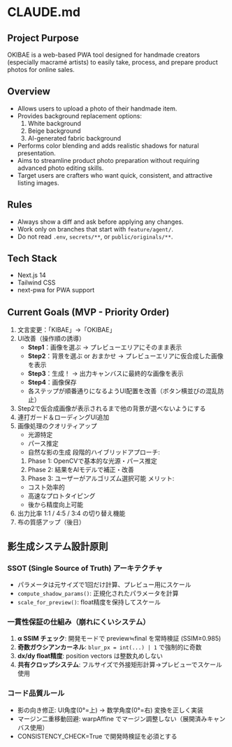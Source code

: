 # CLAUDE.md

## Project Purpose
OKIBAE is a web-based PWA tool designed for handmade creators (especially macramé artists) to easily take, process, and prepare product photos for online sales.

## Overview
- Allows users to upload a photo of their handmade item.
- Provides background replacement options:
  1. White background
  2. Beige background
  3. AI-generated fabric background
- Performs color blending and adds realistic shadows for natural presentation.
- Aims to streamline product photo preparation without requiring advanced photo editing skills.
- Target users are crafters who want quick, consistent, and attractive listing images.

## Rules
- Always show a diff and ask before applying any changes.
- Work only on branches that start with `feature/agent/`.
- Do not read `.env`, `secrets/**`, or `public/originals/**`.

## Tech Stack
- Next.js 14
- Tailwind CSS
- next-pwa for PWA support

## Current Goals (MVP - Priority Order)
1. 文言変更：「KIBAE」→「OKIBAE」
2. UI改善（操作順の誘導）
    - **Step1**：画像を選ぶ → プレビューエリアにそのまま表示
    - **Step2**：背景を選ぶ or おまかせ → プレビューエリアに仮合成した画像を表示
    - **Step3**：生成！ → 出力キャンバスに最終的な画像を表示
    - **Step4**：画像保存
    - 各ステップが順番通りになるようUI配置を改善（ボタン横並びの混乱防止）
3. Step2で仮合成画像が表示されるまで他の背景が選べないようにする
4. 連打ガード＆ローディングUI追加
5. 画像処理のクオリティアップ
    - 光源特定
    - パース推定
    - 自然な影の生成
    段階的ハイブリッドアプローチ: 
    1. Phase 1: OpenCVで基本的な光源・パース推定 
    2. Phase 2: 結果をAIモデルで補正・改善 
    3. Phase 3: ユーザーがアルゴリズム選択可能 
    メリット: 
      - コスト効率的 
      - 高速なプロトタイピング 
      - 後から精度向上可能
6. 出力比率 1:1 / 4:5 / 3:4 の切り替え機能
7. 布の質感アップ（後日）

## 影生成システム設計原則

### SSOT (Single Source of Truth) アーキテクチャ
- パラメータは元サイズで1回だけ計算、プレビュー用にスケール
- `compute_shadow_params()`: 正規化されたパラメータを計算
- `scale_for_preview()`: float精度を保持してスケール

### 一貫性保証の仕組み（崩れにくいシステム）
1. **α SSIM チェック**: 開発モードで preview≒final を常時検証 (SSIM≥0.985)
2. **奇数ガウシアンカーネル**: `blur_px = int(...) | 1` で強制的に奇数
3. **dx/dy float精度**: position vectors は整数丸めしない
4. **共有クロップシステム**: フルサイズで外接矩形計算→プレビューでスケール使用

### コード品質ルール
- 影の向き修正: UI角度(0°=上) → 数学角度(0°=右) 変換を正しく実装
- マージン二重移動回避: warpAffine でマージン調整しない（展開済みキャンバス使用）
- CONSISTENCY_CHECK=True で開発時検証を必須とする